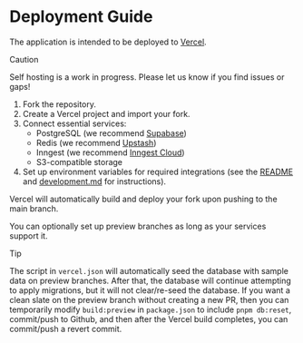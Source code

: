 # Deployment Guide

The application is intended to be deployed to [Vercel](https://vercel.com).

> [!CAUTION]
> Self hosting is a work in progress. Please let us know if you find issues or gaps!

1. Fork the repository.
1. Create a Vercel project and import your fork.
1. Connect essential services:
   - PostgreSQL (we recommend [Supabase](https://supabase.com))
   - Redis (we recommend [Upstash](https://upstash.com))
   - Inngest (we recommend [Inngest Cloud](https://www.inngest.com/cloud))
   - S3-compatible storage
1. Set up environment variables for required integrations (see the [README](README.md#set-up-environment-variables) and [development.md](development.md#optional-integrations) for instructions).

Vercel will automatically build and deploy your fork upon pushing to the main branch.

You can optionally set up preview branches as long as your services support it.

> [!TIP]
> The script in `vercel.json` will automatically seed the database with sample data on preview branches. After that, the database will continue attempting to apply migrations, but it will not clear/re-seed the database. If you want a clean slate on the preview branch without creating a new PR, then you can temporarily modify `build:preview` in `package.json` to include `pnpm db:reset`, commit/push to Github, and then after the Vercel build completes, you can commit/push a revert commit.
